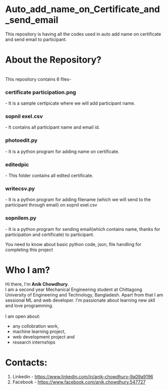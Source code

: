 # Auto_add_name_on_Certificate_and_send_email
This repository is having all the codes used in auto add name on certificate and send email to participant. 

# About the Repository?
 <br/> 
This repository contains 6 files-<br/>
<h3>certificate participation.png</h3> - It is a sample certipicate where we will add participant name.<br/>
<h3>sopnil exel.csv</h3> - It contains all participant name and email id.<br/>
<h3>photoedit.py</h3> - It is a python program for adding name on certificate.<br/>
<h3>editedpic</h3> - This folder contains all edited certificate.<br/>
<h3>writecsv.py</h3> - It is a python program for adding filename (which we will send to the participant through email) on sopnil exel.csv <br/>
<h3>sopnilem.py</h3> - It is a python program for sending email(which contains name, thanks for participation and certificate) to participant.<br/>

You need to know about basic python code, json, file handling for completing this project
# Who I am?
Hi there, I'm ****Anik Chowdhury****.<br/>
I am a second year Mechanical Engineering student at Chittagong University of Engineering and Technology, Bangladesh. Apart from that I am sessional ML and web developer. I'm passionate about learning new skll and love programming.<br/>
<br/>
I am open about:
- any collobration work,
- machine learning project,
- web development project and
- research internships

# Contacts:
1. Linkedin - https://www.linkedin.com/in/anik-chowdhury-9a09a9196
2. Facebook - https://www.facebook.com/anik.chowdhury.547727
